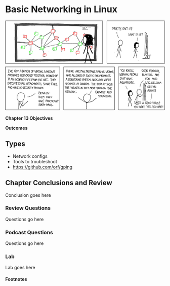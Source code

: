 # Basic Networking in Linux
![*Some people just have aquariums...*](images/Chapter-Header/Chapter-13/network-2.png "Virus Aquarium")

__Chapter 13 Objectives__



__Outcomes__

## Types

   * Network configs 
   * Tools to troubleshoot
   * https://github.com/orf/gping
   
## Chapter Conclusions and Review

  Conclusion goes here

### Review Questions

  Questions go here

### Podcast Questions

 Questions go here

### Lab

 Lab goes here 
 
#### Footnotes
 

 
